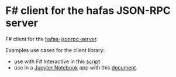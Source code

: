 # F# client for the hafas JSON-RPC server

F# client for the [hafas-jsonrpc-server](https://github.com/bergmannjg/hafas-jsonrpc-server).

Examples use cases for the client library:

* use with F# Interactive in this [script](./hafas-example.fsi)
* use in a [Jupyter Notebook](https://jupyter.org/) app with this [document](./hafas-example.ipynb).



